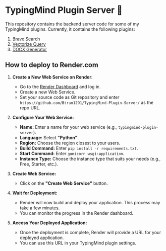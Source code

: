 # TypingMind Plugin Server 🚀

This repository contains the backend server code for some of my TypingMind plugins. Currently, it contains the following plugins:
1. [Brave Search](https://cloud.typingmind.com/plugins/p-01JJCM6QQKWZKZDYDFEES2VF3P)
2. [Vectorize Query](https://cloud.typingmind.com/plugins/p-01JJCQTH12WRN6TG1C5A1G32V2)
3. [DOCX Generator](https://cloud.typingmind.com/plugins/p-01JJCGQ73XE44DEVE3K2TMKBFZ)

## How to deploy to Render.com

1.  **Create a New Web Service on Render:**
    *   Go to the [Render Dashboard](https://dashboard.render.com/) and log in.
    *   Create a new Web Service.
    *   Set your source code as Git repository and enter `https://github.com/Btran1291/TypingMind-Plugin-Server/` as the repo URL.

2.  **Configure Your Web Service:**
    *   **Name:** Enter a name for your web service (e.g., `typingmind-plugin-server`).
    *   **Language:** Select **"Python"**.
    *   **Region:** Choose the region closest to your users.
    *   **Build Command:** Enter `pip install -r requirements.txt`.
    *   **Start Command:** Enter `gunicorn wsgi:application`.
    *   **Instance Type:** Choose the instance type that suits your needs (e.g., Free, Starter, etc.).

3.  **Create Web Service:**
    *   Click on the **"Create Web Service"** button.

4.  **Wait for Deployment:**
    *   Render will now build and deploy your application. This process may take a few minutes.
    *   You can monitor the progress in the Render dashboard.

5.  **Access Your Deployed Application:**
    *   Once the deployment is complete, Render will provide a URL for your deployed application.
    *   You can use this URL in your TypingMind plugin settings.
